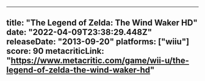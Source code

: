
---
title: "The Legend of Zelda: The Wind Waker HD"
date: "2022-04-09T23:38:29.448Z"
releaseDate: "2013-09-20"
platforms: ["wiiu"]
score: 90
metacriticLink: "https://www.metacritic.com/game/wii-u/the-legend-of-zelda-the-wind-waker-hd"
---
